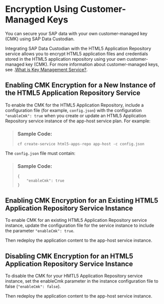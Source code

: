 <!-- loio3b9934dae7e84984ae78fc914d730088 -->

# Encryption Using Customer-Managed Keys

You can secure your SAP data with your own customer-managed key \(CMK\) using SAP Data Custodian.

Integrating SAP Data Custodian with the HTML5 Application Repository service allows you to encrypt HTML5 application files and credentials stored in the HTML5 application repository using your own customer-managed key \(CMK\). For more information about customer-managed keys, see .[What is Key Management Service?](https://help.sap.com/docs/sap-data-custodian/key-management-service/what-is-key-management-service-page?version=LATEST).



<a name="loio3b9934dae7e84984ae78fc914d730088__section_zcr_f31_h2c"/>

## Enabling CMK Encryption for a New Instance of the HTML5 Application Repository Service

To enable the CMK for the HTML5 Application Repository, include a configuration file \(for example, `config.json`\) with the configuration `"enableCmk": true` when you create or update an HTML5 Application Repository service instance of the app-host service plan. For example:

> ### Sample Code:  
> ```
> cf create-service html5-apps-repo app-host -c config.json
> ```

The `config.json` file must contain:

> ### Sample Code:  
> ```
> {
>     "enableCmk": true 
> }
> 
> ```



<a name="loio3b9934dae7e84984ae78fc914d730088__section_bsz_f31_h2c"/>

## Enabling CMK Encryption for an Existing HTML5 Application Repository Service Instance

To enable CMK for an existing HTML5 Application Repository service instance, update the configuration file for the service instance to include the parameter `"enableCmk": true`.

Then redeploy the application content to the app-host service instance.



<a name="loio3b9934dae7e84984ae78fc914d730088__section_x4h_g31_h2c"/>

## Disabling CMK Encryption for an HTML5 Application Repository Service Instance

To disable the CMK for your HMTL5 Application Repository service instance, set the enableCmk parameter in the instance configuration file to false \(`"enableCmk": false`\).

Then redeploy the application content to the app-host service instance.

